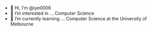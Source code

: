 - 👋 Hi, I’m @iye0006
- 👀 I’m interested in ... Computer Science
- 🌱 I’m currently learning ... Computer Science at the University of Melbourne


<!---
iye0006/iye0006 is a ✨ special ✨ repository because its `README.md` (this file) appears on your GitHub profile.
You can click the Preview link to take a look at your changes.
--->
